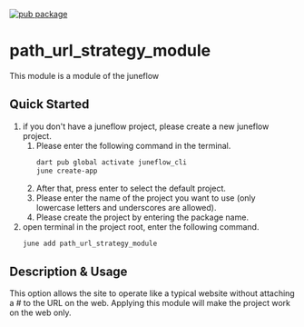 [![pub package](https://img.shields.io/pub/v/path_url_strategy_module.svg)](https://pub.dartlang.org/packages/path_url_strategy_module)

# path_url_strategy_module
This module is a module of the juneflow

## Quick Started
1. if you don't have a juneflow project, please create a new juneflow project.
   1. Please enter the following command in the terminal.
       ```bash
       dart pub global activate juneflow_cli
       june create-app
       ```
   2. After that, press enter to select the default project.
   3. Please enter the name of the project you want to use (only lowercase letters and underscores are allowed).
   4. Please create the project by entering the package name.
2. open terminal in the project root, enter the following command.
    ```bash
    june add path_url_strategy_module
    ```

## Description & Usage
This option allows the site to operate like a typical website without attaching a # to the URL on the web. Applying this module will make the project work on the web only.



